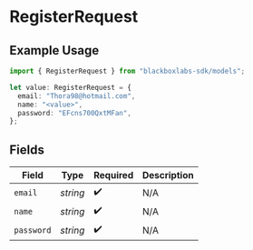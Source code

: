 # RegisterRequest

## Example Usage

```typescript
import { RegisterRequest } from "blackboxlabs-sdk/models";

let value: RegisterRequest = {
  email: "Thora98@hotmail.com",
  name: "<value>",
  password: "EFcns700QxtMFan",
};
```

## Fields

| Field              | Type               | Required           | Description        |
| ------------------ | ------------------ | ------------------ | ------------------ |
| `email`            | *string*           | :heavy_check_mark: | N/A                |
| `name`             | *string*           | :heavy_check_mark: | N/A                |
| `password`         | *string*           | :heavy_check_mark: | N/A                |